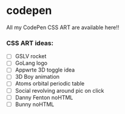 # codepen
All my CodePen CSS ART are available here!!


### CSS ART ideas:

- [ ] GSLV rocket
- [ ] GoLang logo
- [ ] Appwrte 3D toggle idea
- [ ] 3D Boy animation
- [ ] Atoms orbital periodic table
- [ ] Social revolving around pic on click
- [ ] Danny Fenton noHTML
- [ ] Bunny noHTML
